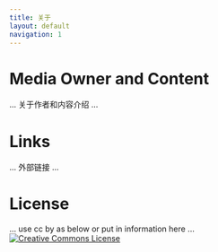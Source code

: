 ```yaml
---
title: 关于
layout: default
navigation: 1
---
```


# Media Owner and Content

... 关于作者和内容介绍 ...

# Links

... 外部链接 ...


# License

... use cc by as below or put in information here ...
[![Creative Commons License](https://i.creativecommons.org/l/by/4.0/88x31.png)](http://creativecommons.org/licenses/by/4.0/)
